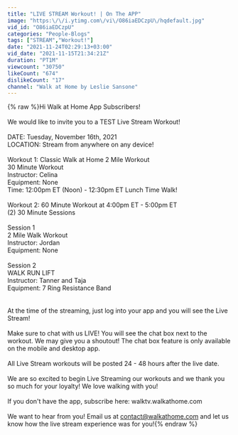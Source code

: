 ```yaml
---
title: "LIVE STREAM Workout! | On The APP"
image: "https:\/\/i.ytimg.com\/vi\/O86iaEDCzpU\/hqdefault.jpg"
vid_id: "O86iaEDCzpU"
categories: "People-Blogs"
tags: ["STREAM","Workout!"]
date: "2021-11-24T02:29:13+03:00"
vid_date: "2021-11-15T21:34:21Z"
duration: "PT1M"
viewcount: "30750"
likeCount: "674"
dislikeCount: "17"
channel: "Walk at Home by Leslie Sansone"
---
```

{% raw %}Hi Walk at Home App Subscribers!<br /><br />We would like to invite you to a TEST Live Stream Workout!<br /><br />DATE: Tuesday, November 16th, 2021<br />LOCATION: Stream from anywhere on any device!<br /><br />Workout 1: Classic Walk at Home 2 Mile Workout<br />30 Minute Workout<br />Instructor: Celina<br />Equipment: None<br />Time: 12:00pm ET (Noon) - 12:30pm ET Lunch Time Walk!<br /><br />Workout 2: 60 Minute Workout at 4:00pm ET - 5:00pm ET<br />(2) 30 Minute Sessions<br /><br />Session 1<br />2 Mile Walk Workout<br />Instructor: Jordan<br />Equipment: None<br /><br />Session 2<br />WALK RUN LIFT<br />Instructor: Tanner and Taja<br />Equipment: 7 Ring Resistance Band<br /><br /><br />At the time of the streaming, just log into your app and you will see the Live Stream!<br /><br />Make sure to chat with us LIVE! You will see the chat box next to the workout. We may give you a shoutout! The chat box feature is only available on the mobile and desktop app.<br /><br />All Live Stream workouts will be posted 24 - 48 hours after the live date.<br /><br />We are so excited to begin Live Streaming our workouts and we thank you so much for your loyalty! We love walking with you!<br /><br />If you don't have the app, subscribe here: walktv.walkathome.com<br /><br />We want to hear from you! Email us at contact@walkathome.com and let us know how the live stream experience was for you!{% endraw %}
